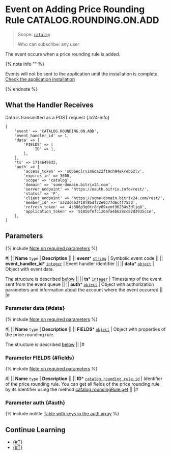 # Event on Adding Price Rounding Rule CATALOG.ROUNDING.ON.ADD

> Scope: [`catalog`](../../../scopes/permissions.md)
>
> Who can subscribe: any user

The event occurs when a price rounding rule is added.


{% note info "" %}

Events will not be sent to the application until the installation is complete. [Check the application installation](../../../../settings/app-installation/installation-finish.md)

{% endnote %}

## What the Handler Receives

Data is transmitted as a POST request {.b24-info}

```
[
    'event' => 'CATALOG.ROUNDING.ON.ADD',    
    'event_handler_id' => 1,
    'data' => [
        'FIELDS' => [
            'ID' => 1,
        ],
    ],
    'ts' => 1714649632,
    'auth' => [
        'access_token' => 's6p6eclrvim6da22ft9ch94ekreb52lv',
        'expires_in' => 3600,
        'scope' => 'catalog',
        'domain' => 'some-domain.bitrix24.com',
        'server_endpoint' => 'https://oauth.bitrix.info/rest/',
        'status' => 'F',
        'client_endpoint' => 'https://some-domain.bitrix24.com/rest/',
        'member_id' => 'a223c6b3710f85df22e9377d6c4f7553',
        'refresh_token' => '4s386p3q0tr8dy89xvmt96234v3dljg8',
        'application_token' => '51856fefc120afa4b628cc82d3935cce',
    ],
]
```

## Parameters

{% include [Note on required parameters](../../../../_includes/required.md) %}

#|
|| **Name**
`type` | **Description** ||
|| **event***
[`string`](../../data-types.md) | Symbolic event code ||
|| **event_handler_id***
[`integer`](../../data-types.md) | Event handler identifier ||
|| **data***
[`object`](../../data-types.md) | Object with event data.

The structure is described [below](#data) ||
|| **ts***
[`integer`](../../data-types.md) | Timestamp of the event sent from the event queue ||
|| **auth***
[`object`](../../data-types.md) | Object with authorization parameters and information about the account where the event occurred ||
|#

### Parameter data {#data}

{% include [Note on required parameters](../../../../_includes/required.md) %}

#|
|| **Name**
`type` | **Description** ||
|| **FIELDS***
[`object`](../../data-types.md) | Object with properties of the price rounding rule.

The structure is described [below](#fields) ||
|#

### Parameter FIELDS {#fields}

{% include [Note on required parameters](../../../../_includes/required.md) %}

#|
|| **Name**
`type` | **Description** ||
|| **ID***
[`catalog_rounding_rule.id`](../../data-types.md#catalog_rounding_rule) | Identifier of the price rounding rule. You can get all fields of the price rounding rule by its identifier using the method [catalog.roundingRule.get](../catalog-rounding-rule-get.md) ||
|#

### Parameter auth {#auth}

{% include notitle [Table with keys in the auth array](../../../../_includes/auth-params-in-events.md) %}

## Continue Learning

- [{#T}](./catalog-rounding-on-update.md)
- [{#T}](./catalog-rounding-on-delete.md)